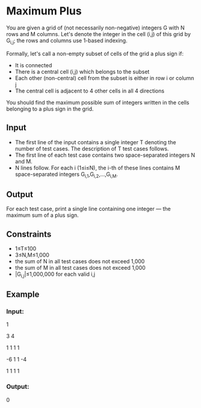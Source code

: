 # Maximum Plus

You are given a grid of (not necessarily non-negative) integers G with N rows and M columns. 
Let's denote the integer in the cell (i,j) of this grid by G<sub>i,j</sub>; the rows and columns use 1-based indexing.

Formally, let's call a non-empty subset of cells of the grid a plus sign if:

- It is connected
- There is a central cell (i,j) which belongs to the subset
- Each other (non-central) cell from the subset is either in row i or column j
- The central cell is adjacent to 4 other cells in all 4 directions

You should find the maximum possible sum of integers written in the cells belonging to a plus sign in the grid.

## Input

- The first line of the input contains a single integer T denoting the number of test cases. The description of T test cases follows.
- The first line of each test case contains two space-separated integers N and M.
- N lines follow. For each i (1≤i≤N), the i-th of these lines contains M space-separated integers G<sub>i,1</sub>,G<sub>i,2</sub>,…,G<sub>i,M</sub>.

## Output

For each test case, print a single line containing one integer — the maximum sum of a plus sign.

## Constraints

- 1≤T≤100
- 3≤N,M≤1,000
- the sum of N in all test cases does not exceed 1,000
- the sum of M in all test cases does not exceed 1,000
- |G<sub>i,j</sub>|≤1,000,000 for each valid i,j

## Example

### Input:

1

3 4

1 1 1 1

-6 1 1 -4

1 1 1 1

### Output:

0
